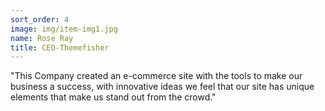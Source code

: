 ```yaml
---
sort_order: 4
image: img/item-img1.jpg
name: Rose Ray
title: CEO-Themefisher
---
```


"This Company created an e-commerce site with the tools to make our business a success, with innovative ideas we feel that our site has unique elements that make us stand out from the crowd."